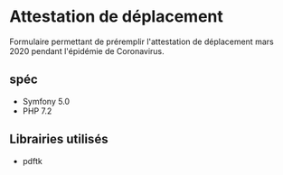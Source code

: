 # Attestation de déplacement

Formulaire permettant de préremplir l'attestation de déplacement mars 2020 pendant l'épidémie de Coronavirus.

## spéc
- Symfony 5.0
- PHP 7.2

## Librairies utilisés

- pdftk
